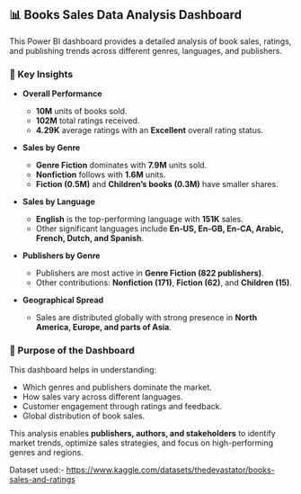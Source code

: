## 📊 Books Sales Data Analysis Dashboard  

This Power BI dashboard provides a detailed analysis of book sales, ratings, and publishing trends across different genres, languages, and publishers.  

### 🔑 Key Insights  
- **Overall Performance**  
  - **10M** units of books sold.  
  - **102M** total ratings received.  
  - **4.29K** average ratings with an **Excellent** overall rating status.  

- **Sales by Genre**  
  - **Genre Fiction** dominates with **7.9M** units sold.  
  - **Nonfiction** follows with **1.6M** units.  
  - **Fiction (0.5M)** and **Children’s books (0.3M)** have smaller shares.  

- **Sales by Language**  
  - **English** is the top-performing language with **151K** sales.  
  - Other significant languages include **En-US, En-GB, En-CA, Arabic, French, Dutch, and Spanish**.  

- **Publishers by Genre**  
  - Publishers are most active in **Genre Fiction (822 publishers)**.  
  - Other contributions: **Nonfiction (171)**, **Fiction (62)**, and **Children (15)**.  

- **Geographical Spread**  
  - Sales are distributed globally with strong presence in **North America, Europe, and parts of Asia**.  

### 🎯 Purpose of the Dashboard  
This dashboard helps in understanding:  
- Which genres and publishers dominate the market.  
- How sales vary across different languages.  
- Customer engagement through ratings and feedback.  
- Global distribution of book sales.  

This analysis enables **publishers, authors, and stakeholders** to identify market trends, optimize sales strategies, and focus on high-performing genres and regions.  


Dataset used:- https://www.kaggle.com/datasets/thedevastator/books-sales-and-ratings
